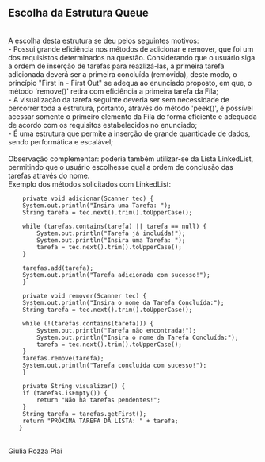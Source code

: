 ## Escolha da Estrutura Queue
<br/>
A escolha desta estrutura se deu pelos seguintes motivos:
<br/>
        -         Possui grande eficiência nos métodos de adicionar e remover, que foi um dos requisistos determinados na questão. Considerando que o usuário siga a ordem de inserção de tarefas para reazlizá-las, a primeira tarefa adicionada deverá ser a primeira concluída (removida), deste modo, o princípio "First in - First Out" se adequa ao enunciado proposto, em que, o método 'remove()' retira com eficiência a primeira tarefa da Fila;
<br/>
        -         A visualização da tarefa seguinte deveria ser sem necessidade de percorrer toda a estrutura, portanto, através do método 'peek()', é possível acessar somente o primeiro elemento da Fila de forma eficiente e adequada de acordo com os requisitos estabelecidos no enunciado;
<br/>
        -         É uma estrutura que permite a inserção de grande quantidade de dados, sendo performática e escalável;
<br/>
<br/>
Observação complementar: poderia também utilizar-se da Lista LinkedList, permitindo que o usuário escolhesse qual a ordem de conclusão das tarefas através do nome.
<br/>
Exemplo dos métodos solicitados com LinkedList:

        private void adicionar(Scanner tec) {
        System.out.println("Insira uma Tarefa: ");
        String tarefa = tec.next().trim().toUpperCase();

        while (tarefas.contains(tarefa) || tarefa == null) {
            System.out.println("Tarefa já incluída!");
            System.out.println("Insira uma Tarefa: ");
            tarefa = tec.next().trim().toUpperCase();
        }

        tarefas.add(tarefa);
        System.out.println("Tarefa adicionada com sucesso!");
        }

        private void remover(Scanner tec) {
        System.out.println("Insira o nome da Tarefa Concluída:");
        String tarefa = tec.next().trim().toUpperCase();

        while (!(tarefas.contains(tarefa))) {
            System.out.println("Tarefa não encontrada!");
            System.out.println("Insira o nome da Tarefa Concluída:");
            tarefa = tec.next().trim().toUpperCase();
        }
        tarefas.remove(tarefa);
        System.out.println("Tarefa concluída com sucesso!");
        }

        private String visualizar() {
        if (tarefas.isEmpty()) {
            return "Não há tarefas pendentes!";
        }
        String tarefa = tarefas.getFirst();
        return "PRÓXIMA TAREFA DA LISTA: " + tarefa;
       }
<br/>
Giulia Rozza Piai
